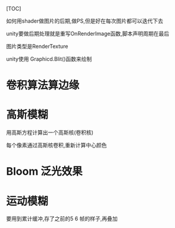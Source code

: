 [TOC]

如何用shader做图片的后期,做PS,但是好在每次图片都可以迭代下去

unity要做后期处理就是重写OnRenderImage函数,脚本声明周期在最后

图片类型是RenderTexture

unity使用 Graphicd.Blit()函数来绘制     

# 卷积算法算边缘





# 高斯模糊

用高斯方程计算出一个高斯核(卷积核)

每个像素通过高斯核卷积,重新计算中心颜色





# Bloom 泛光效果





# 运动模糊

要用到累计缓冲,存了之前的5 6 帧的样子,再叠加